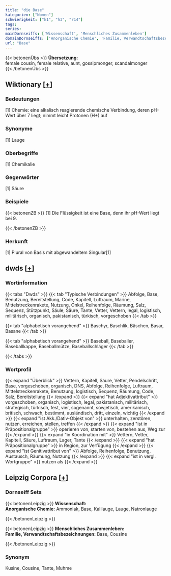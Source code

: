 ```yaml
---
title: "die Base"
kategorien: ["Nomen"]
schwierigkeit: ["k1", "h3", "r14"]
tags:
series:
mainDornseiffs: ['Wissenschaft', 'Menschliches Zusammenleben']
domainDornseiffs: ['Anorganische Chemie', 'Familie, Verwandtschaftsbezeichnungen']
url: "Base"
---
```


{{< betonenÜbs >}}
**Übersetzung:**  
female cousin, female relative, aunt, gossipmonger, scandalmonger  
{{< /betonenÜbs >}}

## Wiktionary [[+](https://de.wiktionary.org/wiki/Base)]

### Bedeutungen
[1] Chemie: eine alkalisch reagierende chemische Verbindung, deren pH-Wert über 7 liegt; nimmt leicht Protonen (H+) auf  

### Synonyme
[1] Lauge  

### Oberbegriffe
[1] Chemikalie  

### Gegenwörter
[1] Säure  

### Beispiele
{{< betonenZB >}}
[1] Die Flüssigkeit ist eine Base, denn ihr pH-Wert liegt bei 9.  

{{< /betonenZB >}}
### Herkunft
[1] Plural von Basis mit abgewandeltem Singular[1]  



## dwds [[+](https://www.dwds.de/wb/Base)]

### Wortinformation
{{< tabs "Dwds" >}}
{{< tab "Typische Verbindungen" >}}
Abfolge, Base, Benutzung, Bereitstellung, Code, Kapitell, Luftraum, Marine, Mittelstreckenrakete, Nutzung, Onkel, Reihenfolge, Räumung, Salz, Sequenz, Stützpunkt, Säule, Säure, Tante, Vetter, Vettern, legal, logistisch, militärisch, organisch, pakistanisch, türkisch, vorgeschoben
{{< /tab >}}

{{< tab "alphabetisch vorangehend" >}}
Baschyr, Baschlik, Bäschen, Basar, Basane
{{< /tab >}}

{{< tab "alphabetisch vorangehend" >}}
Baseball, Baseballer, Baseballkappe, Baseballmütze, Baseballschläger
{{< /tab >}}

{{< /tabs >}}

### Wortprofil
{{< expand "Überblick" >}} Vettern, Kapitell, Säure, Vetter, Pendelschritt, Base, vorgeschoben, organisch, DNS, Abfolge, Reihenfolge, Luftraum, Mittelstreckenrakete, Benutzung, logistisch, Sequenz, Räumung, Code, Salz, Bereitstellung {{< /expand >}}
{{< expand "hat Adjektivattribut" >}} vorgeschoben, organisch, logistisch, legal, pakistanisch, militärisch, strategisch, türkisch, fest, vier, sogenannt, sowjetisch, amerikanisch, britisch, schwach, bestimmt, ausländisch, dritt, einzeln, wichtig {{< /expand >}}
{{< expand "ist Akk./Dativ-Objekt von" >}} unterhalten, zerstören, nutzen, erreichen, stellen, treffen {{< /expand >}}
{{< expand "ist in Präpositionalgruppe" >}} operieren von, starten von, bestehen aus, Weg zur {{< /expand >}}
{{< expand "in Koordination mit" >}} Vettern, Vetter, Kapitell, Säure, Luftraum, Lager, Tante {{< /expand >}}
{{< expand "hat Präpositionalgruppe" >}} in Region, zur Verfügung {{< /expand >}}
{{< expand "ist Genitivattribut von" >}} Abfolge, Reihenfolge, Benutzung, Austausch, Räumung, Nutzung {{< /expand >}}
{{< expand "ist in vergl. Wortgruppe" >}} nutzen als {{< /expand >}}

## Leipzig Corpora [[+](https://corpora.uni-leipzig.de/en/res?word=Base&corpusId=deu_newscrawl-public_2018)]

### Dornseiff Sets
{{< betonenLeipzig >}}
**Wissenschaft:**  
**Anorganische Chemie:** Ammoniak, Base, Kalilauge, Lauge, Natronlauge  

{{< /betonenLeipzig >}}


{{< betonenLeipzig >}}
**Menschliches Zusammenleben:**  
**Familie, Verwandtschaftsbezeichnungen:** Base, Cousine  

{{< /betonenLeipzig >}}

### Synonym
Kusine, Cousine, Tante, Muhme

